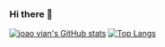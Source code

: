 ### Hi there 👋
[![joao vian's GitHub stats](https://github-readme-stats.vercel.app/api?username=joaovian06&count_private=true&show_icons=true&include_all_commits=true&theme=dracula)](https://github.com/anuraghazra/github-readme-stats)
[![Top Langs](https://github-readme-stats.vercel.app/api/top-langs/?username=joaovian06&layout=compact)](https://github.com/anuraghazra/github-readme-stats)
<!--
**joaovian06/joaovian06** is a ✨ _special_ ✨ repository because its `README.md` (this file) appears on your GitHub profile.

Here are some ideas to get you started:

- 🔭 I’m currently working on ...
- 🌱 I’m currently learning ...
- 👯 I’m looking to collaborate on ...
- 🤔 I’m looking for help with ...
- 💬 Ask me about ...
- 📫 How to reach me: ...
- 😄 Pronouns: ...
- ⚡ Fun fact: ...
-->
